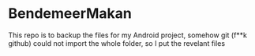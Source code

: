# BendemeerMakan
This repo is to backup the files for my Android project, somehow git (f**k github) could not import the whole folder, so I put the revelant files
